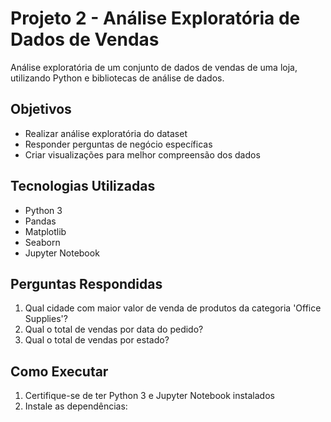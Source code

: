 # Projeto 2 - Análise Exploratória de Dados de Vendas

Análise exploratória de um conjunto de dados de vendas de uma loja, utilizando Python e bibliotecas de análise de dados.

## Objetivos

- Realizar análise exploratória do dataset
- Responder perguntas de negócio específicas
- Criar visualizações para melhor compreensão dos dados

## Tecnologias Utilizadas

- Python 3
- Pandas
- Matplotlib
- Seaborn
- Jupyter Notebook

## Perguntas Respondidas

1. Qual cidade com maior valor de venda de produtos da categoria 'Office Supplies'?
2. Qual o total de vendas por data do pedido?
3. Qual o total de vendas por estado?

## Como Executar

1. Certifique-se de ter Python 3 e Jupyter Notebook instalados
2. Instale as dependências:
